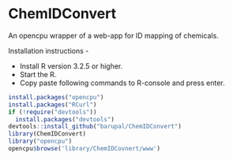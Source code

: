 # ChemIDConvert
An opencpu wrapper of a web-app for ID mapping of chemicals.

Installation instructions - 
* Install R version 3.2.5 or higher. 
* Start the R.
* Copy paste following commands to R-console and press enter. 
```R
install.packages("opencpu")
install.packages("RCurl")
if (!require("devtools"))
  install.packages("devtools")
devtools::install_github("barupal/ChemIDConvert")
library(ChemIDConvert)
library("opencpu")
opencpu$browse('library/ChemIDCovnert/www') 
```

